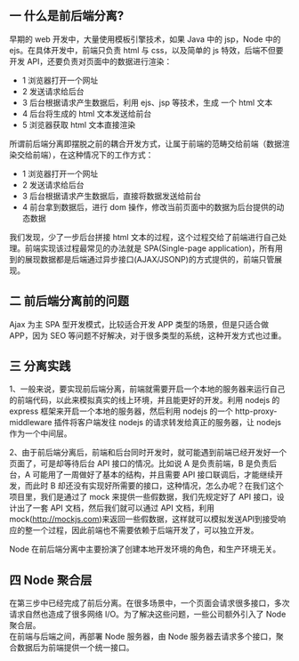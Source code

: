 ## 一 什么是前后端分离?

早期的 web 开发中，大量使用模板引擎技术，如果 Java 中的 jsp，Node 中的 ejs。在具体开发中，前端只负责 html 与 css，以及简单的 js 特效，后端不但要开发 API，还要负责对页面中的数据进行渲染：

- 1 浏览器打开一个网址
- 2 发送请求给后台
- 3 后台根据请求产生数据后，利用 ejs、jsp 等技术，生成 一个 html 文本
- 4 后台将生成的 html 文本发送给前台
- 5 浏览器获取 html 文本直接渲染

所谓前后端分离即摆脱之前的耦合开发方式，让属于前端的范畴交给前端（数据渲染交给前端），在这种情况下的工作方式：

- 1 浏览器打开一个网址
- 2 发送请求给后台
- 3 后台根据请求产生数据后，直接将数据发送给前台
- 4 前台拿到数据后，进行 dom 操作，修改当前页面中的数据为后台提供的动态数据

我们发现，少了一步后台拼接 html 文本的过程，这个过程交给了前端进行自己处理。前端实现该过程最常见的办法就是 SPA(Single-page application)，所有用到的展现数据都是后端通过异步接口(AJAX/JSONP)的方式提供的，前端只管展现。

## 二 前后端分离前的问题

Ajax 为主 SPA 型开发模式，比较适合开发 APP 类型的场景，但是只适合做 APP，因为 SEO 等问题不好解决，对于很多类型的系统，这种开发方式也过重。

## 三 分离实践

1、一般来说，要实现前后端分离，前端就需要开启一个本地的服务器来运行自己的前端代码，以此来模拟真实的线上环境，并且能更好的开发。利用 nodejs 的 express 框架来开启一个本地的服务器，然后利用 nodejs 的一个 http-proxy-middleware 插件将客户端发往 nodejs 的请求转发给真正的服务器，让 nodejs 作为一个中间层。

2、由于前后端分离后，前端和后台同时开发时，就可能遇到前端已经开发好一个页面了，可是却等待后台 API 接口的情况。比如说 A 是负责前端，B 是负责后台，A 可能用了一周做好了基本的结构，并且需要 API 接口联调后，才能继续开发，而此时 B 却还没有实现好所需要的接口，这种情况，怎么办呢？在我们这个项目里，我们是通过了 mock 来提供一些假数据，我们先规定好了 API 接口，设计出了一套 API 文档，然后我们就可以通过 API 文档，利用 mock(http://mockjs.com)来返回一些假数据，这样就可以模拟发送API到接受响应的整一个过程，因此前端也不需要依赖于后端开发了，可以独立开发。

Node 在前后端分离中主要扮演了创建本地开发环境的角色，和生产环境无关。

## 四 Node 聚合层

在第三步中已经完成了前后分离。在很多场景中，一个页面会请求很多接口，多次请求自然也造成了很多网络 I/O。为了解决这些问题，一些公司额外引入了 Node 聚合层。  
在前端与后端之间，再部署 Node 服务器，由 Node 服务器去请求多个接口，聚合数据后为前端提供一个统一接口。

